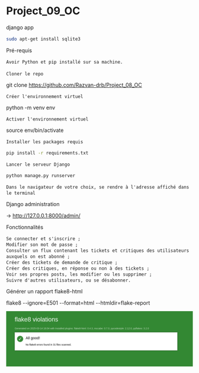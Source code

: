 # Project_09_OC
django app



```bash
sudo apt-get install sqlite3
```

Pré-requis

    Avoir Python et pip installé sur sa machine.

    Cloner le repo

git clone https://github.com/Razvan-drb/Project_08_OC

    Créer l'environnement virtuel

python -m venv env

    Activer l'environnement virtuel

source env/bin/activate

    Installer les packages requis

```bash
pip install -r requirements.txt
```

    Lancer le serveur Django

```bash
python manage.py runserver
```

    Dans le navigateur de votre choix, se rendre à l'adresse affiché dans le terminal

Django administration

→ http://127.0.0.1:8000/admin/

Fonctionnalités

    Se connecter et s'inscrire ;
    Modifier son mot de passe ;
    Consulter un flux contenant les tickets et critiques des utilisateurs auxquels on est abonné ;
    Créer des tickets de demande de critique ;
    Créer des critiques, en réponse ou non à des tickets ;
    Voir ses propres posts, les modifier ou les supprimer ;
    Suivre d'autres utilisateurs, ou se désabonner.

Générer un rapport flake8-html

flake8 --ignore=E501 --format=html --htmldir=flake-report


![img.png](img.png)